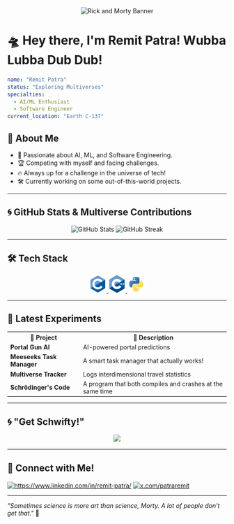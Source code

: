<div align="center">
  <img src="https://media1.giphy.com/media/v1.Y2lkPTc5MGI3NjExbXUycTVvc2lra3Axb25ycW10eXVnc2NtODk3cGszOHVxbm1sYzdjeCZlcD12MV9pbnRlcm5hbF9naWZfYnlfaWQmY3Q9Zw/jrijP60lUxjUjpa7YF/giphy.gif" alt="Rick and Morty Banner"/>
</div>

# 🛸 Hey there, I'm **Remit Patra**! Wubba Lubba Dub Dub!

```yaml
name: "Remit Patra"
status: "Exploring Multiverses"
specialties:
  - AI/ML Enthusiast
  - Software Engineer
current_location: "Earth C-137"
```

## 🚀 About Me
- 🧠 Passionate about AI, ML, and Software Engineering.
- 🏆 Competing with myself and facing challenges.
- 🔥 Always up for a challenge in the universe of tech!
- 🛠️ Currently working on some out-of-this-world projects.

---

## 🌀 GitHub Stats & Multiverse Contributions

<div align="center">
  <img src="https://github-readme-stats.vercel.app/api?username=NotRemit&show_icons=true&theme=radical" alt="GitHub Stats" width="50%"/>
  <img src="https://github-readme-streak-stats.herokuapp.com/?user=NotRemit&theme=tokyonight" alt="GitHub Streak" width="50%"/>
</div>

---

## 🛠️ Tech Stack
<p align="center"> <a href="https://www.cprogramming.com/" target="_blank" rel="noreferrer"> <img src="https://raw.githubusercontent.com/devicons/devicon/master/icons/c/c-original.svg" alt="c" width="40" height="40"/> </a> <a href="https://www.w3schools.com/cpp/" target="_blank" rel="noreferrer"> <img src="https://raw.githubusercontent.com/devicons/devicon/master/icons/cplusplus/cplusplus-original.svg" alt="cplusplus" width="40" height="40"/> </a> <a href="https://www.python.org" target="_blank" rel="noreferrer"> <img src="https://raw.githubusercontent.com/devicons/devicon/master/icons/python/python-original.svg" alt="python" width="40" height="40"/> </a></p>


---

## 🧪 Latest Experiments
<div align="center">
<table>
<tr>
<th>🚀 Project</th>
<th>🌌 Description</th>
</tr>
<tr>
<td><b>Portal Gun AI</b></td>
<td>AI-powered portal predictions</td>
</tr>
<tr>
<td><b>Meeseeks Task Manager</b></td>
<td>A smart task manager that actually works!</td>
</tr>
<tr>
<td><b>Multiverse Tracker</b></td>
<td>Logs interdimensional travel statistics</td>
</tr>
<tr>
<td><b>Schrödinger's Code</b></td>
<td>A program that both compiles and crashes at the same time</td>
</tr>
</table>
</div>

---

## 🌀 "Get Schwifty!"

<div align="center">
  <img src="https://media0.giphy.com/media/v1.Y2lkPTc5MGI3NjExczlmOXZ5eXBwa2JmMjhiZjFqMzBmMmxuZTQ4M3ZkbTN0a3J1dzhjbSZlcD12MV9pbnRlcm5hbF9naWZfYnlfaWQmY3Q9Zw/ZGIb81A2Z4dcGc43ku/giphy.gif" width="300px"/>
</div>

---

## 🔗 Connect with Me!
<p align="left">
<a href="https://linkedin.com/in/https://www.linkedin.com/in/remit-patra/" target="blank"><img align="center" src="https://raw.githubusercontent.com/rahuldkjain/github-profile-readme-generator/master/src/images/icons/Social/linked-in-alt.svg" alt="https://www.linkedin.com/in/remit-patra/" height="30" width="40" /></a>
<a href="https://twitter.com/x.com/patraremit" target="blank"><img align="center" src="https://raw.githubusercontent.com/rahuldkjain/github-profile-readme-generator/master/src/images/icons/Social/twitter.svg" alt="x.com/patraremit" height="30" width="40" /></a>
</p>

---

_"Sometimes science is more art than science, Morty. A lot of people don’t get that."_ 🚀
